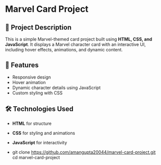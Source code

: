 # Marvel Card Project

## 📌 Project Description
This is a simple Marvel-themed card project built using **HTML, CSS, and JavaScript**. It displays a Marvel character card with an interactive UI, including hover effects, animations, and dynamic content.

## 🎯 Features
- Responsive design
- Hover animation
- Dynamic character details using JavaScript
- Custom styling with CSS

## 🛠️ Technologies Used
- **HTML** for structure
- **CSS** for styling and animations
- **JavaScript** for interactivity

- git clone https://github.com/amangupta20044/marvel-card-project.git
cd marvel-card-project
